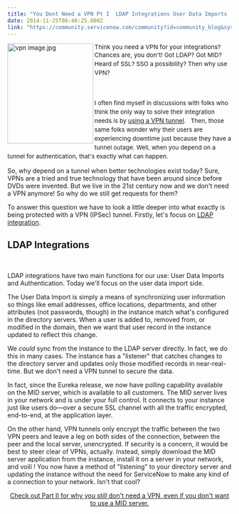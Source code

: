 ```yaml
---
title: "You Dont Need a VPN Pt I  LDAP Integrations User Data Imports  the MID Server solution"
date: 2014-11-25T06:48:25.000Z
link: "https://community.servicenow.com/community?id=community_blog&sys_id=4baca625dbd0dbc01dcaf3231f96193c"
---
```

<p><a _jive_internal="true" href="/servlet/JiveServlet/downloadImage/38-3678-15915/vpn image.jpg"><img   align="left" alt="vpn image.jpg" class="image-0 jive-image" height="225" src="1c81290adb10d7049c9ffb651f961911.iix" style="font-size: 13.63636302948px; height: 225px; width: 192.857142857143px;" width="193"/></a></p><p class="p2"><span style="font-size: 13.63636302948px;">Think you need a VPN for your integrations? Chances are, you don't! </span><span style="font-size: 10pt; line-height: 1.5em;">Got LDAP? Got MID? Heard of SSL? SSO a possibility? Then why use VPN? </span></p><p class="p2"><span style="font-size: 10pt; line-height: 1.5em;"><br/></span></p><p class="p2"><span style="font-size: 10pt; line-height: 1.5em;">I often find myself in discussions with folks who think the only way to solve their integration needs is by </span><a title="k-external-small" class="jive-link-external-small" href="http://wiki.servicenow.com/index.php?title=Setting_Up_a_Virtual_Private_Network_between_ServiceNow_and_a_Business_Network#How_a_VPN_Connection_Between_ServiceNow_and_Your_Network_Works" rel="nofollow" target="_blank">using a VPN tunnel</a><span style="font-size: 10pt; line-height: 1.5em;">.   Then, those same folks wonder why their users are experiencing downtime just because they have a tunnel outage. Well, when you depend on a tunnel for authentication, that's exactly what can happen.</span></p><p class="p3"></p><p class="p3">So, why depend on a tunnel when better technologies exist today? Sure, VPNs are a tried and true technology that have been around since before DVDs were invented. But we live in the 21st century now and we don't need a VPN anymore! So why do we still get requests for them?</p><p class="p3"></p><p class="p3">To answer this question we have to look a little deeper into what exactly is being protected with a VPN (IPSec) tunnel. Firstly, let's focus on <a title="k-external-small" class="jive-link-external-small" href="http://wiki.servicenow.com/?title=LDAP_Integration" rel="nofollow" target="_blank">LDAP integration</a>.</p><p class="p3"></p><h2 class="p3"><strong>LDAP Integrations</strong></h2><p><strong><br/></strong></p><p class="p3">LDAP integrations have two main functions for our use: User Data Imports and Authentication. Today we'll focus on the user data import side.</p><p class="p3"></p><p class="p3">The User Data Import is simply a means of synchronizing user information so things like email addresses, office locations, departments, and other attributes (not passwords, though) in the instance match what's configured in the directory servers. When a user is added to, removed from, or modified in the domain, then we want that user record in the instance updated to reflect this change.</p><p class="p3"></p><p class="p3">We <em>could</em> sync from the instance to the LDAP server directly. In fact, we do this in many cases. The instance has a "listener" that catches changes to the directory server and updates only those modified records in near-real-time. But we don't need a VPN tunnel to secure the data.</p><p class="p3"></p><p class="p3">In fact, since the Eureka release, we now have polling capability available on the MID server, which is available to all customers. The MID server lives in your network and is under your full control. It connects to your instance just like users do—over a secure SSL channel with all the traffic encrypted, end-to-end, at the application layer.</p><p class="p3"></p><p class="p3">On the other hand, VPN tunnels only encrypt the traffic between the two VPN peers and leave a leg on both sides of the connection, between the peer and the local server, unencrypted. If security is a concern, it would be best to steer clear of VPNs, actually. Instead, simply download the MID server application from the instance, install it on a server in your network, and voilí ! You now have a method of "listening" to your directory server and updating the instance without the need for ServiceNow to make any kind of a connection to your network. Isn't that cool?</p><p class="p4"></p><p class="p3" style="text-align: center;"><a _jive_internal="true" data-containerid="1147" data-containertype="37" data-objectid="3695" data-objecttype="38" href="/community?id=community_blog&sys_id=10dd26e9dbd0dbc01dcaf3231f9619c8">Check out Part II for why you <em>still</em> don't need a VPN, even if you don't want to use a MID server.</a></p>